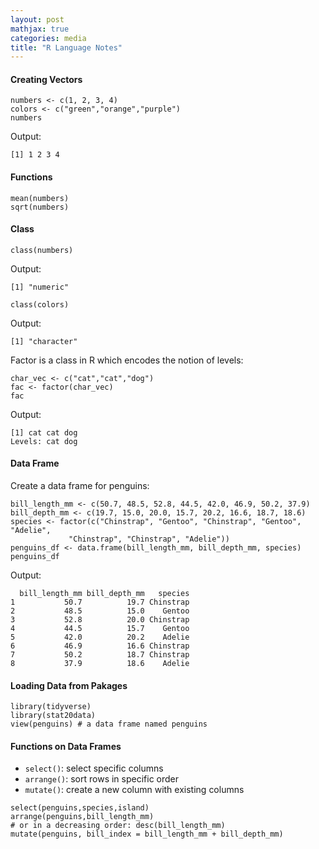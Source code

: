 ```yaml
---
layout: post
mathjax: true
categories: media
title: "R Language Notes"
---
```


#### Creating Vectors
```
numbers <- c(1, 2, 3, 4)
colors <- c("green","orange","purple")
numbers
```
Output:
```
[1] 1 2 3 4
```

#### Functions
```
mean(numbers)
sqrt(numbers) 
```

#### Class
```
class(numbers)
```
Output:
```
[1] "numeric"
```
```
class(colors)
```
Output:
```
[1] "character"
```
Factor is a class in R which encodes the notion of levels:
```
char_vec <- c("cat","cat","dog")
fac <- factor(char_vec)
fac
```
Output:
```
[1] cat cat dog
Levels: cat dog
```
#### Data Frame
Create a data frame for penguins:
```
bill_length_mm <- c(50.7, 48.5, 52.8, 44.5, 42.0, 46.9, 50.2, 37.9)
bill_depth_mm <- c(19.7, 15.0, 20.0, 15.7, 20.2, 16.6, 18.7, 18.6)
species <- factor(c("Chinstrap", "Gentoo", "Chinstrap", "Gentoo", "Adelie", 
             "Chinstrap", "Chinstrap", "Adelie"))
penguins_df <- data.frame(bill_length_mm, bill_depth_mm, species)
penguins_df
```
Output:
```
  bill_length_mm bill_depth_mm   species
1           50.7          19.7 Chinstrap
2           48.5          15.0    Gentoo
3           52.8          20.0 Chinstrap
4           44.5          15.7    Gentoo
5           42.0          20.2    Adelie
6           46.9          16.6 Chinstrap
7           50.2          18.7 Chinstrap
8           37.9          18.6    Adelie
```
#### Loading Data from Pakages
```
library(tidyverse)
library(stat20data)
view(penguins) # a data frame named penguins
```
#### Functions on Data Frames
* `select()`: select specific columns
* `arrange()`: sort rows in specific order
* `mutate()`: create a new column with existing columns

```
select(penguins,species,island)
arrange(penguins,bill_length_mm)
# or in a decreasing order: desc(bill_length_mm)
mutate(penguins, bill_index = bill_length_mm + bill_depth_mm)
```

